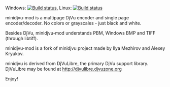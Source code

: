Windows: [![Build status](https://ci.appveyor.com/api/projects/status/v71a13vhb65ji614?svg=true)](https://ci.appveyor.com/project/Truf/minidjvu-mod-windows), Linux: [![Build status](https://ci.appveyor.com/api/projects/status/11629wtfwqp9ni0j?svg=true)](https://ci.appveyor.com/project/Truf/minidjvu-mod-ubuntu)

minidjvu-mod is a multipage DjVu encoder and single page encoder/decoder.
No colors or grayscales - just black and white.

Besides DjVu, minidjvu-mod understands PBM, Windows BMP and TIFF (through libtiff).

minidjvu-mod is a fork of minidjvu project made by Ilya Mezhirov and Alexey Kryukov.

minidjvu is derived from DjVuLibre, the primary DjVu support library.
DjVuLibre may be found at
    http://djvulibre.djvuzone.org


Enjoy!
